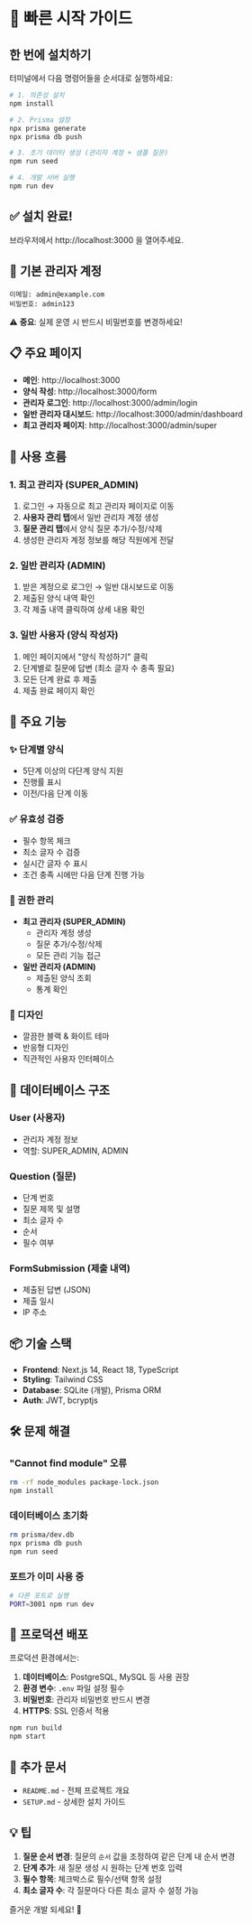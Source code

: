 # 🚀 빠른 시작 가이드

## 한 번에 설치하기

터미널에서 다음 명령어들을 순서대로 실행하세요:

```bash
# 1. 의존성 설치
npm install

# 2. Prisma 설정
npx prisma generate
npx prisma db push

# 3. 초기 데이터 생성 (관리자 계정 + 샘플 질문)
npm run seed

# 4. 개발 서버 실행
npm run dev
```

## ✅ 설치 완료!

브라우저에서 http://localhost:3000 을 열어주세요.

## 🔐 기본 관리자 계정

```
이메일: admin@example.com
비밀번호: admin123
```

⚠️ **중요**: 실제 운영 시 반드시 비밀번호를 변경하세요!

## 📋 주요 페이지

-   **메인**: http://localhost:3000
-   **양식 작성**: http://localhost:3000/form
-   **관리자 로그인**: http://localhost:3000/admin/login
-   **일반 관리자 대시보드**: http://localhost:3000/admin/dashboard
-   **최고 관리자 페이지**: http://localhost:3000/admin/super

## 🎯 사용 흐름

### 1. 최고 관리자 (SUPER_ADMIN)

1. 로그인 → 자동으로 최고 관리자 페이지로 이동
2. **사용자 관리 탭**에서 일반 관리자 계정 생성
3. **질문 관리 탭**에서 양식 질문 추가/수정/삭제
4. 생성한 관리자 계정 정보를 해당 직원에게 전달

### 2. 일반 관리자 (ADMIN)

1. 받은 계정으로 로그인 → 일반 대시보드로 이동
2. 제출된 양식 내역 확인
3. 각 제출 내역 클릭하여 상세 내용 확인

### 3. 일반 사용자 (양식 작성자)

1. 메인 페이지에서 "양식 작성하기" 클릭
2. 단계별로 질문에 답변 (최소 글자 수 충족 필요)
3. 모든 단계 완료 후 제출
4. 제출 완료 페이지 확인

## 🎨 주요 기능

### ✨ 단계별 양식

-   5단계 이상의 다단계 양식 지원
-   진행률 표시
-   이전/다음 단계 이동

### ✅ 유효성 검증

-   필수 항목 체크
-   최소 글자 수 검증
-   실시간 글자 수 표시
-   조건 충족 시에만 다음 단계 진행 가능

### 👥 권한 관리

-   **최고 관리자 (SUPER_ADMIN)**
    -   관리자 계정 생성
    -   질문 추가/수정/삭제
    -   모든 관리 기능 접근
-   **일반 관리자 (ADMIN)**
    -   제출된 양식 조회
    -   통계 확인

### 🎨 디자인

-   깔끔한 블랙 & 화이트 테마
-   반응형 디자인
-   직관적인 사용자 인터페이스

## 🔧 데이터베이스 구조

### User (사용자)

-   관리자 계정 정보
-   역할: SUPER_ADMIN, ADMIN

### Question (질문)

-   단계 번호
-   질문 제목 및 설명
-   최소 글자 수
-   순서
-   필수 여부

### FormSubmission (제출 내역)

-   제출된 답변 (JSON)
-   제출 일시
-   IP 주소

## 📦 기술 스택

-   **Frontend**: Next.js 14, React 18, TypeScript
-   **Styling**: Tailwind CSS
-   **Database**: SQLite (개발), Prisma ORM
-   **Auth**: JWT, bcryptjs

## 🛠 문제 해결

### "Cannot find module" 오류

```bash
rm -rf node_modules package-lock.json
npm install
```

### 데이터베이스 초기화

```bash
rm prisma/dev.db
npx prisma db push
npm run seed
```

### 포트가 이미 사용 중

```bash
# 다른 포트로 실행
PORT=3001 npm run dev
```

## 🚀 프로덕션 배포

프로덕션 환경에서는:

1. **데이터베이스**: PostgreSQL, MySQL 등 사용 권장
2. **환경 변수**: `.env` 파일 설정 필수
3. **비밀번호**: 관리자 비밀번호 반드시 변경
4. **HTTPS**: SSL 인증서 적용

```bash
npm run build
npm start
```

## 📄 추가 문서

-   `README.md` - 전체 프로젝트 개요
-   `SETUP.md` - 상세한 설치 가이드

## 💡 팁

1. **질문 순서 변경**: 질문의 `순서` 값을 조정하여 같은 단계 내 순서 변경
2. **단계 추가**: 새 질문 생성 시 원하는 단계 번호 입력
3. **필수 항목**: 체크박스로 필수/선택 항목 설정
4. **최소 글자 수**: 각 질문마다 다른 최소 글자 수 설정 가능

즐거운 개발 되세요! 🎉
